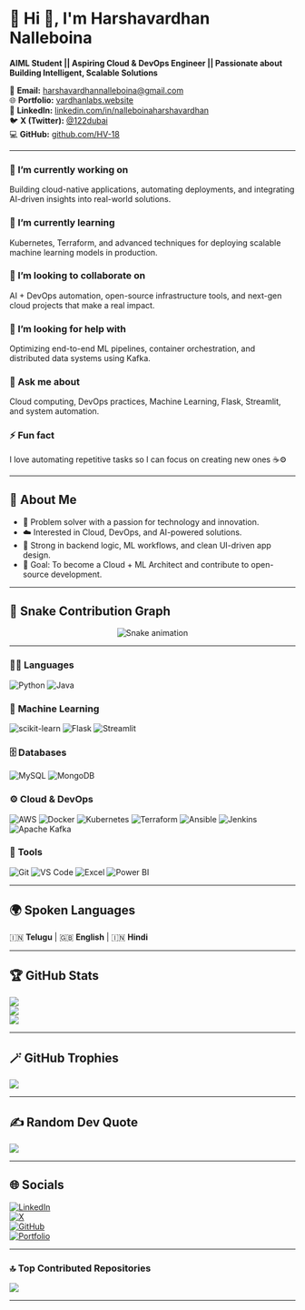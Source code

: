 # 💫 Hi 👋, I'm Harshavardhan Nalleboina  
**AIML Student || Aspiring Cloud & DevOps Engineer || Passionate about Building Intelligent, Scalable Solutions**

📧 **Email:** [harshavardhannalleboina@gmail.com](mailto:harshavardhannalleboina@gmail.com)  
🌐 **Portfolio:** [vardhanlabs.website](https://vardhanlabs.website)  
💼 **LinkedIn:** [linkedin.com/in/nalleboinaharshavardhan](https://www.linkedin.com/in/nalleboinaharshavardhan/)  
🐦 **X (Twitter):** [@122dubai](https://x.com/122dubai)  
💻 **GitHub:** [github.com/HV-18](https://github.com/HV-18)

---

### 🔭 I’m currently working on  
Building cloud-native applications, automating deployments, and integrating AI-driven insights into real-world solutions.

### 🌱 I’m currently learning  
Kubernetes, Terraform, and advanced techniques for deploying scalable machine learning models in production.

### 👯 I’m looking to collaborate on  
AI + DevOps automation, open-source infrastructure tools, and next-gen cloud projects that make a real impact.

### 🤝 I’m looking for help with  
Optimizing end-to-end ML pipelines, container orchestration, and distributed data systems using Kafka.

### 💬 Ask me about  
Cloud computing, DevOps practices, Machine Learning, Flask, Streamlit, and system automation.

### ⚡ Fun fact  
I love automating repetitive tasks so I can focus on creating new ones ☕⚙️


---

## 🧠 About Me  
- 🧩 Problem solver with a passion for technology and innovation.  
- ☁️ Interested in Cloud, DevOps, and AI-powered solutions.  
- 🧠 Strong in backend logic, ML workflows, and clean UI-driven app design.  
- 🎯 Goal: To become a Cloud + ML Architect and contribute to open-source development.  

---
## 🐍 Snake Contribution Graph  
<div align="center">
  <img src="https://profile-readme-generator.com/assets/snake.svg" alt="Snake animation" />
</div>

--- 

### 🧑‍💻 **Languages**
![Python](https://img.shields.io/badge/Python-%233776AB.svg?style=for-the-badge&logo=python&logoColor=white)
![Java](https://img.shields.io/badge/Java-%23ED8B00.svg?style=for-the-badge&logo=openjdk&logoColor=white)

### 🧠 **Machine Learning**
![scikit-learn](https://img.shields.io/badge/scikit--learn-F7931E?style=for-the-badge&logo=scikit-learn&logoColor=white)
![Flask](https://img.shields.io/badge/Flask-000000.svg?style=for-the-badge&logo=flask&logoColor=white)
![Streamlit](https://img.shields.io/badge/Streamlit-FF4B4B.svg?style=for-the-badge&logo=streamlit&logoColor=white)

### 🗄️ **Databases**
![MySQL](https://img.shields.io/badge/MySQL-005C84?style=for-the-badge&logo=mysql&logoColor=white)
![MongoDB](https://img.shields.io/badge/MongoDB-%234ea94b.svg?style=for-the-badge&logo=mongodb&logoColor=white)

### ⚙️ **Cloud & DevOps**
![AWS](https://img.shields.io/badge/AWS-%23FF9900.svg?style=for-the-badge&logo=amazon-aws&logoColor=white)
![Docker](https://img.shields.io/badge/Docker-%230db7ed.svg?style=for-the-badge&logo=docker&logoColor=white)
![Kubernetes](https://img.shields.io/badge/Kubernetes-%23326ce5.svg?style=for-the-badge&logo=kubernetes&logoColor=white)
![Terraform](https://img.shields.io/badge/Terraform-%235835CC.svg?style=for-the-badge&logo=terraform&logoColor=white)
![Ansible](https://img.shields.io/badge/Ansible-%231A1918.svg?style=for-the-badge&logo=ansible&logoColor=white)
![Jenkins](https://img.shields.io/badge/Jenkins-%232C5263.svg?style=for-the-badge&logo=jenkins&logoColor=white)
![Apache Kafka](https://img.shields.io/badge/Apache%20Kafka-000?style=for-the-badge&logo=apachekafka)

### 🧰 **Tools**
![Git](https://img.shields.io/badge/Git-F05032?style=for-the-badge&logo=git&logoColor=white)
![VS Code](https://img.shields.io/badge/VS%20Code-0078D7.svg?style=for-the-badge&logo=visual-studio-code&logoColor=white)
![Excel](https://img.shields.io/badge/Microsoft%20Excel-217346?style=for-the-badge&logo=microsoft-excel&logoColor=white)
![Power BI](https://img.shields.io/badge/Power%20BI-F2C811.svg?style=for-the-badge&logo=powerbi&logoColor=white)

---

## 🌍 Spoken Languages  
🇮🇳 **Telugu** | 🇬🇧 **English** | 🇮🇳 **Hindi**

---

## 🏆 GitHub Stats  

![](https://github-readme-stats.vercel.app/api?username=HV-18&theme=radical&hide_border=false&include_all_commits=true&count_private=true)  
![](https://github-readme-streak-stats.herokuapp.com/?user=HV-18&theme=radical&hide_border=false)  
![](https://github-readme-stats.vercel.app/api/top-langs/?username=HV-18&theme=radical&hide_border=false&include_all_commits=true&count_private=true&layout=compact)

---

## 🪄 GitHub Trophies  
![](https://github-profile-trophy.vercel.app/?username=HV-18&theme=radical&no-frame=false&no-bg=false&margin-w=4)

---

## ✍️ Random Dev Quote  
![](https://quotes-github-readme.vercel.app/api?type=horizontal&theme=radical)

---

## 🌐 Socials  
[![LinkedIn](https://img.shields.io/badge/LinkedIn-%230077B5.svg?logo=linkedin&logoColor=white)](https://www.linkedin.com/in/nalleboinaharshavardhan/)  
[![X](https://img.shields.io/badge/X-black.svg?logo=X&logoColor=white)](https://x.com/122dubai)  
[![GitHub](https://img.shields.io/badge/GitHub-171515.svg?logo=github&logoColor=white)](https://github.com/HV-18)  
[![Portfolio](https://img.shields.io/badge/Portfolio-%23FF7139.svg?logo=firefox&logoColor=white)](https://vardhanlabs.website)

---

### 🔝 Top Contributed Repositories  
![](https://github-contributor-stats.vercel.app/api?username=HV-18&limit=5&theme=radical&combine_all_yearly_contributions=true)

---
